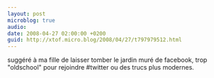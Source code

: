 ```yaml
---
layout: post
microblog: true
audio: 
date: 2008-04-27 02:00:00 +0200
guid: http://xtof.micro.blog/2008/04/27/t797979512.html
---
```

suggéré à ma fille de laisser tomber le jardin muré de facebook, trop "oldschool" pour rejoindre #twitter ou des trucs plus modernes.

